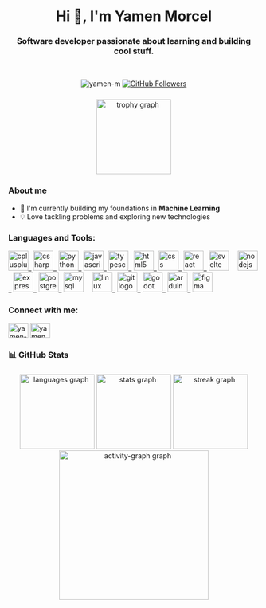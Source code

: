 <h1 align="center">Hi 👋, I'm Yamen Morcel</h1>
<h3 align="center">Software developer passionate about learning and building cool stuff.</h3>
<br>
<p align="center">
  <img src="https://komarev.com/ghpvc/?username=yamen-m&label=Profile%20views&color=0e75b6&style=flat" alt="yamen-m" />
  <a href="https://github.com/yamen-m?tab=followers">
    <img src="https://img.shields.io/github/followers/yamen-m?label=Follow&style=social" alt="GitHub Followers">
  </a>
</p>

<div align="center">
</div>

###

<div align="center">
  <img src="https://github-profile-trophy.vercel.app?username=yamen-m&theme=dracula&column=5&row=1&margin-w=8&margin-h=8&no-bg=false&no-frame=true&order=4" height="150" alt="trophy graph"  />
</div>

###

### About me

- 🌱 I'm currently building my foundations in **Machine Learning**
- 💡 Love tackling problems and exploring new technologies

### Languages and Tools:

<div align="left">
  <span title="C++"><img src="https://cdn.jsdelivr.net/gh/devicons/devicon/icons/cplusplus/cplusplus-original.svg" height="40" alt="cplusplus logo" /></span>_
  <span title="C#"><img src="https://cdn.jsdelivr.net/gh/devicons/devicon/icons/csharp/csharp-original.svg" height="40" alt="csharp logo" /></span>_
  <span title="Python"><img src="https://cdn.jsdelivr.net/gh/devicons/devicon/icons/python/python-original.svg" height="40" alt="python logo" /></span>_
  <span title="JavaScript"><img src="https://cdn.jsdelivr.net/gh/devicons/devicon/icons/javascript/javascript-original.svg" height="40" alt="javascript logo" /></span>_
  <span title="TypeScript"><img src="https://cdn.jsdelivr.net/gh/devicons/devicon/icons/typescript/typescript-original.svg" height="40" alt="typescript logo" /></span>_
  <span title="HTML5"><img src="https://cdn.jsdelivr.net/gh/devicons/devicon/icons/html5/html5-original.svg" height="40" alt="html5 logo" /></span>_
  <span title="CSS3"><img src="https://cdn.jsdelivr.net/gh/devicons/devicon/icons/css3/css3-original.svg" height="40" alt="css logo" /></span>_
  <span title="React"><img src="https://cdn.jsdelivr.net/gh/devicons/devicon/icons/react/react-original.svg" height="40" alt="react logo" /></span>_
  <span title="Svelte"><img src="https://cdn.jsdelivr.net/gh/devicons/devicon/icons/svelte/svelte-original.svg" height="40" alt="svelte logo" /></span>
  <img width="10" />
  <span title="Node.js"><img src="https://cdn.jsdelivr.net/gh/devicons/devicon/icons/nodejs/nodejs-original.svg" height="40" alt="nodejs logo" /></span>_
  <span title="Express"><img src="https://cdn.jsdelivr.net/gh/devicons/devicon/icons/express/express-original.svg" height="40" alt="express logo" /></span>_
  <span title="PostgreSQL"><img src="https://cdn.jsdelivr.net/gh/devicons/devicon/icons/postgresql/postgresql-original.svg" height="40" alt="postgresql logo" /></span>_
  <span title="MySQL"><img src="https://cdn.jsdelivr.net/gh/devicons/devicon/icons/mysql/mysql-original.svg" height="40" alt="mysql logo" /></span>
  <img width="10" />
  <span title="Linux"><img src="https://cdn.jsdelivr.net/gh/devicons/devicon/icons/linux/linux-original.svg" height="40" alt="linux logo" /></span>_
  <span title="Git"><img src="https://cdn.jsdelivr.net/gh/devicons/devicon/icons/git/git-original.svg" height="40" alt="git logo" /></span>_
  <span title="Godot"><img src="https://cdn.jsdelivr.net/gh/devicons/devicon/icons/godot/godot-original.svg" height="40" alt="godot logo" /></span>_
  <span title="Arduino"><img src="https://cdn.jsdelivr.net/gh/devicons/devicon/icons/arduino/arduino-original.svg" height="40" alt="arduino logo" /></span>_
  <span title="Figma"><img src="https://cdn.jsdelivr.net/gh/devicons/devicon/icons/figma/figma-original.svg" height="40" alt="figma logo" /></span>
</div>

### Connect with me:

<p align="left">
<a href="https://linkedin.com/in/yamen-morcel" target="blank"><img align="center" src="https://raw.githubusercontent.com/rahuldkjain/github-profile-readme-generator/master/src/images/icons/Social/linked-in-alt.svg" alt="yamen-morcel" height="30" width="40" /></a>
<a href="https://kaggle.com/yamenmorcel" target="blank"><img align="center" src="https://raw.githubusercontent.com/rahuldkjain/github-profile-readme-generator/master/src/images/icons/Social/kaggle.svg" alt="yamenmorcel" height="30" width="40" /></a>
</p>

### 📊 GitHub Stats

<div align="center">
</div>

###

<div align="center">
  <img src="https://github-readme-stats.vercel.app/api/top-langs?username=yamen-m&locale=en&hide_title=false&layout=compact&card_width=320&langs_count=5&theme=aura&hide_border=false&order=2" height="150" alt="languages graph"  />
  <img src="https://github-readme-stats.vercel.app/api?username=yamen-m&hide_title=false&hide_rank=true&show_icons=true&include_all_commits=true&count_private=true&disable_animations=false&theme=aura&locale=en&hide_border=false&order=1" height="150" alt="stats graph"  />
  <img src="https://streak-stats.demolab.com?user=yamen-m&locale=en&mode=daily&theme=aura&hide_border=false&border_radius=5&order=3" height="150" alt="streak graph"  />
  <img src="https://github-readme-activity-graph.vercel.app/graph?username=yamen-m&radius=16&theme=react&area=true&order=5&hide_title=true&bg_color=15141b&point=61ffca&color=61ffca&line=a277ff" height="300" alt="activity-graph graph"  />
</div>
